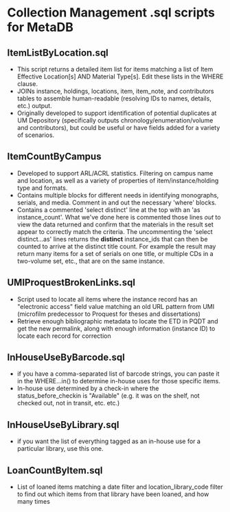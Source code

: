 # Collection Management .sql scripts for MetaDB

## ItemListByLocation.sql
- This script returns a detailed item list for items matching a list of Item Effective Location[s] AND Material Type[s]. Edit these lists in the WHERE clause.
- JOINs instance, holdings, locations, item, item_note, and contributors tables to assemble human-readable (resolving IDs to names, details, etc.) output.
- Originally developed to support identification of potential duplicates at UM Depository (specifically outputs chronology/enumeration/volume and contributors), but could be useful or have fields added for a variety of scenarios.

## ItemCountByCampus
- Developed to support ARL/ACRL statistics. Filtering on campus name and location, as well as a variety of properties of item/instance/holding type and formats.
- Contains multiple blocks for different needs in identifying monographs, serials, and media. Comment in and out the necessary 'where' blocks.
- Contains a commented 'select distinct' line at the top with an 'as instance_count'. What we've done here is commented those lines *out* to view the data returned and confirm that the materials in the result set appear to correctly match the criteria. The uncommenting the 'select distinct...as' lines returns the **distinct** instance_ids that can then be counted to arrive at the distinct title count. For example the result may return many items for a set of serials on one title, or multiple CDs in a two-volume set, etc., that are on the same instance.

## UMIProquestBrokenLinks.sql
- Script used to locate all items where the instance record has an "electronic access" field value matching an old URL pattern from UMI (microfilm predecessor to Proquest for theses and dissertations)
- Retrieve enough bibliographic metadata to locate the ETD in PQDT and get the new permalink, along with enough information (instance ID) to locate each record for correction

## InHouseUseByBarcode.sql
- if you have a comma-separated list of barcode strings, you can paste it in the WHERE...in(<list goes here>) to determine in-house uses for those specific items.
- In-house use determined by a check-in where the status_before_checkin is "Available" (e.g. it was on the shelf, not checked out, not in transit, etc. etc.)

## InHouseUseByLibrary.sql
- if you want the list of everything tagged as an in-house use for a particular library, use this one.

## LoanCountByItem.sql
- List of loaned items matching a date filter and location_library_code filter to find out which items from that library have been loaned, and how many times
